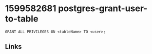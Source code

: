 # 1599582681 postgres-grant-user-to-table
```
GRANT ALL PRIVILEGES ON <tableName> TO <user>;
```



## Links
